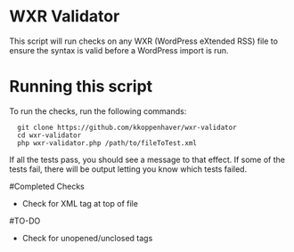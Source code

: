 # WXR Validator

This script will run checks on any WXR (WordPress eXtended RSS) file to ensure the syntax is valid before a WordPress import is run.

# Running this script
To run the checks, run the following commands:
  ```
    git clone https://github.com/kkoppenhaver/wxr-validator
    cd wxr-validator
    php wxr-validator.php /path/to/fileToTest.xml
  ```

If all the tests pass, you should see a message to that effect.  If some of the tests fail, there will be output letting you know which tests failed.

#Completed Checks
  - Check for XML tag at top of file

#TO-DO
  - Check for unopened/unclosed tags
